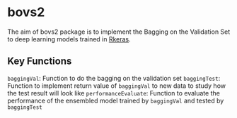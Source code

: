# bovs2
The aim of bovs2 package is to implement the Bagging on the Validation Set to deep learning models trained in [Rkeras](https://keras.rstudio.com/).

## Key Functions
`baggingVal`: Function to do the bagging on the validation set
`baggingTest`: Function to implement return value of `baggingVal` to new data to study how the test result will look like
`performanceEvaluate`: Function to evaluate the performance of the ensembled model trained by `baggingVal` and tested by `baggingTest`
